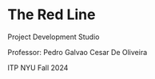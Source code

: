 # The Red Line

Project Development Studio 

Professor: Pedro Galvao Cesar De Oliveira

ITP NYU Fall 2024
